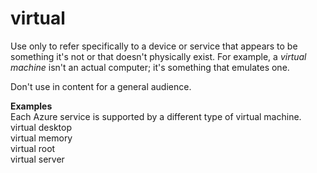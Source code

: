 # virtual

Use
only to refer specifically to a device or service that appears to be
something it's not or that doesn't physically exist. For
example, a *virtual machine* isn't an actual computer; it's something that emulates one.

Don't use in content for a general audience.

**Examples**  
Each Azure service is supported by a different type of virtual machine.  
virtual desktop  
virtual memory  
virtual root  
virtual server  
